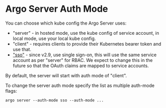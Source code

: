 # Argo Server Auth Mode

You can choose which kube config the Argo Server uses:

* "server" - in hosted mode, use the kube config of service account, in local mode, use your local kube config.
* "client" - requires clients to provide their Kubernetes bearer token and use that.
* ["sso"](./argo-server-sso.md) - since v2.9, use single sign-on, this will use the same service account as per "server" for RBAC. We expect to change this in the future so that the OAuth claims are mapped to service accounts.

By default, the server will start with auth mode of "client".

To change the server auth mode specify the list as multiple auth-mode flags:
```
argo server --auth-mode sso --auth-mode ...
```
